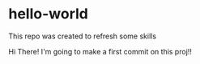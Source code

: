 # hello-world
This repo was created to refresh some skills


Hi There!
I'm going to make a first commit on this proj!!
